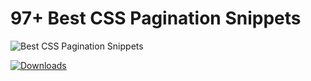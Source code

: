 # 97+ Best CSS Pagination Snippets


![Best CSS Pagination Snippets](https://casper55.ru/best-css-pagination-snippets/assets/images/Screenshot_2020-11-29%20Best%20CSS%20Pagination%20Snippets.png)

[![Downloads](https://static.pepy.tech/personalized-badge/downloads?period=total&units=international_system&left_color=green&right_color=blue&left_text=Downloads)](https://casper55.ru/best-css-pagination-snippets/assets/files/20201126-152120-bestjquery-pagination.mbrext)

